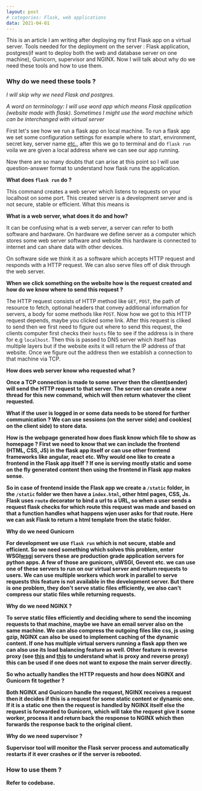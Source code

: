 ```yaml
---
layout: post
# categories: Flask, web applications
data: 2021-04-01
---
```



This is an article I am writing after deploying my first Flask app on a virtual server.
Tools needed for the deployment on the server : Flask application, postgres(if want to 
deploy both the web and database server on one machine), Gunicorn, supervisor and NGINX.
Now I will talk about why do we need these tools and how to use them.

### <b>Why do we need these tools ?</b>

<i>I will skip why we need Flask and postgres. </i>

<i>A word on terminology: I will use word app which means Flask application (website made with flask). Sometimes I might use the word machine which can be interchanged with virtual server</i>

First let's see how we run a flask app on local machine. To run a flask app we set some configuration settings for example where to start, environment, secret key, server name [etc.][flaskconf], after this we go to terminal and do `flask run` voila we are given a local address where we can see our app running.

 Now there are so many doubts that can arise at this point so I will use question-answer format to understand how flask runs the application.

<b>What does `flask run` do ?</b>

This command creates a web server which listens to requests on your localhost on some port. This created server is a development server and is not secure, stable or efficient. What this means is 

<b>What is a web server, what does it do and how?</b>

It can be confusing what is a web server, a server can refer to both software and hardware. On hardware we define server as a computer which stores some web server software and website this hardware is connected to internet and can share data with other devices.  

On software side we think it as a software which accepts HTTP request and responds with a HTTP request. We can also serve files off of disk through the web server. 

<b>When we click something on the website how is the request created and how do we know where to send this request ? </b>

The HTTP request consists of HTTP method like `GET`, `POST`, the path of resource to fetch, optional headers that convey additional information for servers, a body for some methods like `POST`. Now how we got to this HTTP request depends, maybe you clicked some link. After this request is cliked to send then we first need to figure out where to send this request, the clients computer first checks their `hosts` file to see if the address is in there for e.g `localhost`. Then this is passed to DNS server which itself has multiple layers but if the website exits it will return the IP address of that website. Once we figure out the address then we establish a connection to that machine via TCP. 

<b> How does web server know who requested what ?

Once a TCP connection is made to some server then the client(sender) will send the HTTP request to that server. The server can create a new thread for this new command, which will then return whatever the client requested.

What if the user is logged in or some data needs to be stored for further communication ? We can use sessions (on the server side) and cookies( on the client side) to store data.

<b>How is the webpage generated how does flask know which file to show as homepage ?</b>
First we need to know that we can include the frontend (HTML, CSS, JS) in the flask app itself or can use other frontend frameworks like angular, react etc.
Why would one like to create a frontend in the Flask app itself ? If one is serving mostly static and some on the fly generated content then using the frontend in Flask app makes sense.

So in case of frontend inside the Flask app we create a `/static` folder, in the `/static` folder we then have a `index.html`, other html pages, CSS, Js. Flask uses `route` decorator to bind a url to a URL, so when a user sends a request flask checks for which route this request was made and based on that a function handles what happens wjen user asks for that route. Here we can ask Flask to return a html template from the static folder.


<b>Why do we need Gunicorn</b> 

For development we use `flask run` which is not secure, stable and efficient. So we need something which solves this problem, enter WSGI[wsgi] servers these are production grade <span>application servers</span> for python apps. A few of those are gunicorn, uWSGI, Gevent etc. we can use one of these servers to run on our virtual server and return requests to users. We can use multiple workers which work in parallel to serve requests this feature is not available in the development server.  But there is one problem, they don't serve static files efficiently, we also can't compress our static files while returning requests. 


<b>Why do we need NGINX ?</b>

To serve static files efficiently and deciding where to send the incoming requests to that machine, maybe we have an email server also on the same machine. We can also compress the outgoing files like css, js using gzip, NGINX can also be used to implement caching of the dynamic content. If one has multiple virtual servers running a flask app then we can also use its load balancing feature as well. Other feature is reverse proxy (see [this][stackReverseProxy] and [this][apacheReverseProxy] to understand what is proxy and reverse proxy) this can be used if one does not want to expose the main server directly.

<b> So who actually handles the HTTP requests and how does NGINX and Gunicorn fit together ? </b>

Both NGINX and Gunicorn handle the request, NGINX receives a request then it decides if this is a request for some static content or dynamic one. If it is a static one then the request is handled by NGINX itself else the request is forwarded to Gunicorn, which will take the request give it some worker, process it and return back the response to NGINX which then forwards the response back to the original client.

<b> Why do we need supervisor ?</b>

Supervisor tool will monitor the Flask server process and automatically restarts if it ever crashes or if the server is rebooted.

### <b> How to use them ? </b>

Refer to codebase.
 
[flaskconf]: https://flask.palletsprojects.com/en/1.1.x/config/
[wsgi]: https://en.wikipedia.org/wiki/Web_Server_Gateway_Interface
[stackReverseProxy]: https://stackoverflow.com/questions/224664/whats-the-difference-between-a-proxy-server-and-a-reverse-proxy-server#:~:text=A%20pair%20of%20simple%20definitions,proxy%2Dserver%2F11903901%2311903901
[apacheReverseProxy]:http://httpd.apache.org/docs/2.4/mod/mod_proxy.html#forwardreverse 